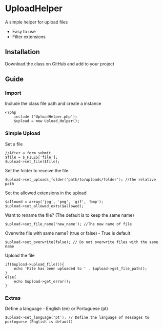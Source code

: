 UploadHelper
============

A simple helper for upload files

- Easy to use
- Filter extensions

Installation
------------

Download the class on GitHub and add to your project

Guide
------------

### Import

Include the class file path and create a instance

    <?php
        include ('UploadHelper.php');
        $upload = new Upload_Helper();

### Simple Upload

Set a file

    //After a form submit
    $file = $_FILES['file'];
    $upload->set_file($file);

Set the folder to receive the file

    $upload->set_uploads_folder('path/to/uploads/folder'); //the relative path

Set the allowed extensions in the upload

    $allowed = array('jpg', 'png', 'gif', 'bmp');
    $upload->set_allowed_exts($allowed);

Want to rename the file? (The default is to keep the same name)

    $upload->set_file_name('new_name'); //The new name of file

Overwrite file with same name? (true or false) - True is default

    $upload->set_overwrite(false); // Do not overwrite files with the same name

Upload the file

    if($upload->upload_file()){
        echo 'File has been uploaded to ' . $upload->get_file_path(); 
    }
    else{
        echo $upload->get_error();
    }

### Extras

Define a language - English (en) or Portuguese (pt)

    $upload->set_language('pt'); // Define the language of messages to portuguese (English is default)